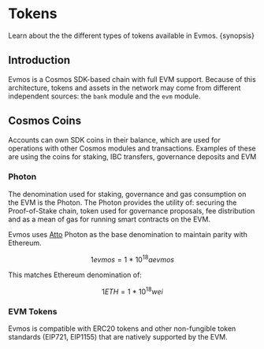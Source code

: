 <!--
order: 5
-->

# Tokens

Learn about the the different types of tokens available in Evmos. {synopsis}

## Introduction

Evmos is a Cosmos SDK-based chain with full EVM support. Because of this architecture, tokens and assets in the network may come from different independent sources: the `bank` module and the `evm` module.

## Cosmos Coins

Accounts can own SDK coins in their balance, which are used for operations with other Cosmos modules and transactions. Examples of these are using the coins for staking, IBC transfers, governance deposits and EVM  

### Photon

The denomination used for staking, governance and gas consumption on the EVM is the Photon. The Photon provides the utility of: securing the Proof-of-Stake chain, token used for governance proposals, fee distribution and as a mean of gas for running smart contracts on the EVM.

Evmos uses [Atto](https://en.wikipedia.org/wiki/Atto-) Photon as the base denomination to maintain parity with Ethereum.

$$1 evmos = 1 ~ * ~ 10^{18} aevmos$$

This matches Ethereum denomination of:

$$1 ETH = 1 ~ * ~ 10^{18} wei$$

### EVM Tokens

Evmos is compatible with ERC20 tokens and other non-fungible token standards (EIP721, EIP1155)
that are natively supported by the EVM.
